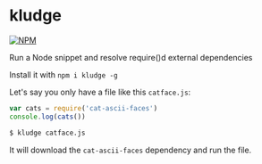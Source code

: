 # kludge
[![NPM](https://nodei.co/npm/kludge.png)](https://nodei.co/npm/kludge/)

Run a Node snippet and resolve require()d external dependencies

Install it with `npm i kludge -g`

Let's say you only have a file like this `catface.js`:

```js
var cats = require('cat-ascii-faces')
console.log(cats())
```

```sh
$ kludge catface.js
```

It will download the `cat-ascii-faces` dependency and run the file.

